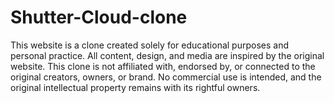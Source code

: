 # Shutter-Cloud-clone
This website is a clone created solely for educational purposes and personal practice. All content, design, and media are inspired by the original website. This clone is not affiliated with, endorsed by, or connected to the original creators, owners, or brand. No commercial use is intended, and the original intellectual property remains with its rightful owners.
